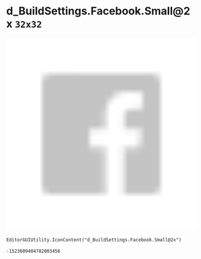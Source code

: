 # d_BuildSettings.Facebook.Small@2x `32x32`
<img src="/img/d_BuildSettings.Facebook.Small@2x.png" width=512 height=512>

``` CSharp
EditorGUIUtility.IconContent("d_BuildSettings.Facebook.Small@2x")
```
```
-1523609404782003456
```
